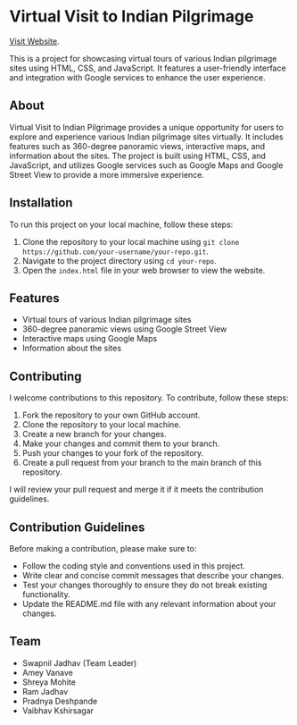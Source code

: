 # Virtual Visit to Indian Pilgrimage
<a href="https://www.Swapnil-2503.github.io/VisitVirtually">Visit Website</a>.

This is a project for showcasing virtual tours of various Indian pilgrimage sites using HTML, CSS, and JavaScript. It features a user-friendly interface and integration with Google services to enhance the user experience.

## About

Virtual Visit to Indian Pilgrimage provides a unique opportunity for users to explore and experience various Indian pilgrimage sites virtually. It includes features such as 360-degree panoramic views, interactive maps, and information about the sites. The project is built using HTML, CSS, and JavaScript, and utilizes Google services such as Google Maps and Google Street View to provide a more immersive experience.

## Installation

To run this project on your local machine, follow these steps:

1. Clone the repository to your local machine using `git clone https://github.com/your-username/your-repo.git`.
2. Navigate to the project directory using `cd your-repo`.
3. Open the `index.html` file in your web browser to view the website.

## Features

- Virtual tours of various Indian pilgrimage sites
- 360-degree panoramic views using Google Street View
- Interactive maps using Google Maps
- Information about the sites

## Contributing

I welcome contributions to this repository. To contribute, follow these steps:

1. Fork the repository to your own GitHub account.
2. Clone the repository to your local machine.
3. Create a new branch for your changes.
4. Make your changes and commit them to your branch.
5. Push your changes to your fork of the repository.
6. Create a pull request from your branch to the main branch of this repository.

I will review your pull request and merge it if it meets the contribution guidelines.

## Contribution Guidelines

Before making a contribution, please make sure to:

- Follow the coding style and conventions used in this project.
- Write clear and concise commit messages that describe your changes.
- Test your changes thoroughly to ensure they do not break existing functionality.
- Update the README.md file with any relevant information about your changes.

## Team

- Swapnil Jadhav (Team Leader)
- Amey Vanave
- Shreya Mohite
- Ram Jadhav
- Pradnya Deshpande
- Vaibhav Kshirsagar
